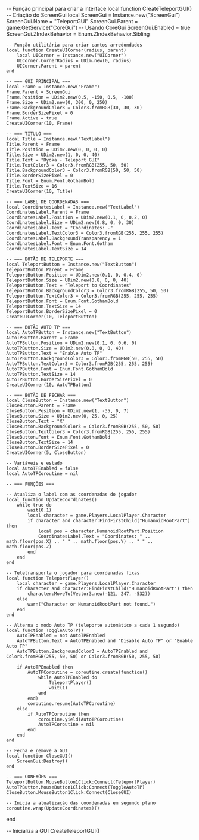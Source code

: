 -- Função principal para criar a interface
local function CreateTeleportGUI()
    -- Criação do ScreenGui
    local ScreenGui = Instance.new("ScreenGui")
    ScreenGui.Name = "TeleportGUI"
    ScreenGui.Parent = game:GetService("CoreGui") -- Usando CoreGui
    ScreenGui.Enabled = true
    ScreenGui.ZIndexBehavior = Enum.ZIndexBehavior.Sibling

    -- Função utilitária para criar cantos arredondados
    local function CreateUICorner(radius, parent)
        local UICorner = Instance.new("UICorner")
        UICorner.CornerRadius = UDim.new(0, radius)
        UICorner.Parent = parent
    end

    -- === GUI PRINCIPAL ===
    local Frame = Instance.new("Frame")
    Frame.Parent = ScreenGui
    Frame.Position = UDim2.new(0.5, -150, 0.5, -100)
    Frame.Size = UDim2.new(0, 300, 0, 250)
    Frame.BackgroundColor3 = Color3.fromRGB(30, 30, 30)
    Frame.BorderSizePixel = 0
    Frame.Active = true
    CreateUICorner(10, Frame)

    -- === TÍTULO ===
    local Title = Instance.new("TextLabel")
    Title.Parent = Frame
    Title.Position = UDim2.new(0, 0, 0, 0)
    Title.Size = UDim2.new(1, 0, 0, 40)
    Title.Text = "Ryoka - Teleport GUI"
    Title.TextColor3 = Color3.fromRGB(255, 50, 50)
    Title.BackgroundColor3 = Color3.fromRGB(50, 50, 50)
    Title.BorderSizePixel = 0
    Title.Font = Enum.Font.GothamBold
    Title.TextSize = 16
    CreateUICorner(10, Title)

    -- === LABEL DE COORDENADAS ===
    local CoordinatesLabel = Instance.new("TextLabel")
    CoordinatesLabel.Parent = Frame
    CoordinatesLabel.Position = UDim2.new(0.1, 0, 0.2, 0)
    CoordinatesLabel.Size = UDim2.new(0.8, 0, 0, 30)
    CoordinatesLabel.Text = "Coordinates: -"
    CoordinatesLabel.TextColor3 = Color3.fromRGB(255, 255, 255)
    CoordinatesLabel.BackgroundTransparency = 1
    CoordinatesLabel.Font = Enum.Font.Gotham
    CoordinatesLabel.TextSize = 14

    -- === BOTÃO DE TELEPORTE ===
    local TeleportButton = Instance.new("TextButton")
    TeleportButton.Parent = Frame
    TeleportButton.Position = UDim2.new(0.1, 0, 0.4, 0)
    TeleportButton.Size = UDim2.new(0.8, 0, 0, 40)
    TeleportButton.Text = "Teleport to Coordinates"
    TeleportButton.BackgroundColor3 = Color3.fromRGB(255, 50, 50)
    TeleportButton.TextColor3 = Color3.fromRGB(255, 255, 255)
    TeleportButton.Font = Enum.Font.GothamBold
    TeleportButton.TextSize = 14
    TeleportButton.BorderSizePixel = 0
    CreateUICorner(10, TeleportButton)

    -- === BOTÃO AUTO TP ===
    local AutoTPButton = Instance.new("TextButton")
    AutoTPButton.Parent = Frame
    AutoTPButton.Position = UDim2.new(0.1, 0, 0.6, 0)
    AutoTPButton.Size = UDim2.new(0.8, 0, 0, 40)
    AutoTPButton.Text = "Enable Auto TP"
    AutoTPButton.BackgroundColor3 = Color3.fromRGB(50, 255, 50)
    AutoTPButton.TextColor3 = Color3.fromRGB(255, 255, 255)
    AutoTPButton.Font = Enum.Font.GothamBold
    AutoTPButton.TextSize = 14
    AutoTPButton.BorderSizePixel = 0
    CreateUICorner(10, AutoTPButton)

    -- === BOTÃO DE FECHAR ===
    local CloseButton = Instance.new("TextButton")
    CloseButton.Parent = Frame
    CloseButton.Position = UDim2.new(1, -35, 0, 7)
    CloseButton.Size = UDim2.new(0, 25, 0, 25)
    CloseButton.Text = "X"
    CloseButton.BackgroundColor3 = Color3.fromRGB(255, 50, 50)
    CloseButton.TextColor3 = Color3.fromRGB(255, 255, 255)
    CloseButton.Font = Enum.Font.GothamBold
    CloseButton.TextSize = 14
    CloseButton.BorderSizePixel = 0
    CreateUICorner(5, CloseButton)

    -- Variáveis e estado
    local AutoTPEnabled = false
    local AutoTPCoroutine = nil

    -- === FUNÇÕES ===

    -- Atualiza o label com as coordenadas do jogador
    local function UpdateCoordinates()
        while true do
            wait(0.1)
            local character = game.Players.LocalPlayer.Character
            if character and character:FindFirstChild("HumanoidRootPart") then
                local pos = character.HumanoidRootPart.Position
                CoordinatesLabel.Text = "Coordinates: " .. math.floor(pos.X) .. " " .. math.floor(pos.Y) .. " " .. math.floor(pos.Z)
            end
        end
    end

    -- Teletransporta o jogador para coordenadas fixas
    local function TeleportPlayer()
        local character = game.Players.LocalPlayer.Character
        if character and character:FindFirstChild("HumanoidRootPart") then
            character:MoveTo(Vector3.new(-121, 247, -532))
        else
            warn("Character or HumanoidRootPart not found.")
        end
    end

    -- Alterna o modo Auto TP (teleporte automático a cada 1 segundo)
    local function ToggleAutoTP()
        AutoTPEnabled = not AutoTPEnabled
        AutoTPButton.Text = AutoTPEnabled and "Disable Auto TP" or "Enable Auto TP"
        AutoTPButton.BackgroundColor3 = AutoTPEnabled and Color3.fromRGB(255, 50, 50) or Color3.fromRGB(50, 255, 50)
        
        if AutoTPEnabled then
            AutoTPCoroutine = coroutine.create(function()
                while AutoTPEnabled do
                    TeleportPlayer()
                    wait(1)
                end
            end)
            coroutine.resume(AutoTPCoroutine)
        else
            if AutoTPCoroutine then
                coroutine.yield(AutoTPCoroutine)
                AutoTPCoroutine = nil
            end
        end
    end

    -- Fecha e remove a GUI
    local function CloseGUI()
        ScreenGui:Destroy()
    end

    -- === CONEXÕES ===
    TeleportButton.MouseButton1Click:Connect(TeleportPlayer)
    AutoTPButton.MouseButton1Click:Connect(ToggleAutoTP)
    CloseButton.MouseButton1Click:Connect(CloseGUI)

    -- Inicia a atualização das coordenadas em segundo plano
    coroutine.wrap(UpdateCoordinates)()
end

-- Inicializa a GUI
CreateTeleportGUI()
